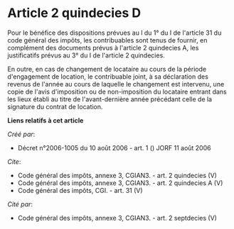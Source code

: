 # Article 2 quindecies D

Pour le bénéfice des dispositions prévues au l du 1° du I de l'article 31 du code général des impôts, les contribuables sont
tenus de fournir, en complément des documents prévus à l'article 2 quindecies A, les justificatifs prévus au 3° du I de
l'article 2 quindecies. 

En outre, en cas de changement de locataire au cours de la période d'engagement de location, le contribuable joint, à sa
déclaration des revenus de l'année au cours de laquelle le changement est intervenu, une copie de l'avis d'imposition ou de
non-imposition du locataire entrant dans les lieux établi au titre de l'avant-dernière année précédant celle de la signature
du contrat de location.

**Liens relatifs à cet article**

_Créé par_:

  - Décret n°2006-1005 du 10 août 2006 - art. 1 () JORF 11 août 2006

_Cite_:

  - Code général des impôts, annexe 3, CGIAN3. - art. 2 quindecies (V)
  - Code général des impôts, annexe 3, CGIAN3. - art. 2 quindecies A (V)
  - Code général des impôts, CGI. - art. 31 (V)

_Cité par_:

  - Code général des impôts, annexe 3, CGIAN3. - art. 2 septdecies (V)
